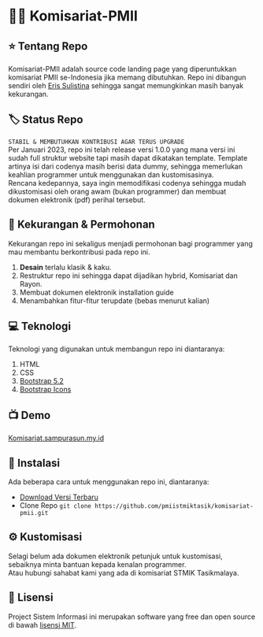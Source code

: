 # 💙💛 Komisariat-PMII

## ⭐ Tentang Repo

Komisariat-PMII adalah source code landing page yang diperuntukkan komisariat PMII se-Indonesia jika memang dibutuhkan. Repo ini dibangun sendiri oleh [Eris Sulistina](jutaimpian.github.io) sehingga sangat memungkinkan masih banyak kekurangan.

## 🏷️ Status Repo

`STABIL & MEMBUTUHKAN KONTRIBUSI AGAR TERUS UPGRADE`
<br>
Per Januari 2023, repo ini telah release versi 1.0.0 yang mana versi ini sudah full struktur website tapi masih dapat dikatakan template. Template artinya isi dari codenya masih berisi data dummy, sehingga memerlukan keahlian programmer untuk menggunakan dan kustomisasinya.
<br>
Rencana kedepannya, saya ingin memodifikasi codenya sehingga mudah dikustomisasi oleh orang awam (bukan programmer) dan membuat dokumen elektronik (pdf) perihal tersebut.

## 📜 Kekurangan & Permohonan

Kekurangan repo ini sekaligus menjadi permohonan bagi programmer yang mau membantu berkontribusi pada repo ini.

1. <strong>Desain</strong> terlalu klasik & kaku.
2. Restruktur repo ini sehingga dapat dijadikan hybrid, Komisariat dan Rayon.
3. Membuat dokumen elektronik installation guide
4. Menambahkan fitur-fitur terupdate (bebas menurut kalian)

## 💻 Teknologi

Teknologi yang digunakan untuk membangun repo ini diantaranya:

1. HTML
2. CSS
3. [Bootstrap 5.2](https://getbootstrap.com/)
4. [Bootstrap Icons](https://icons.getbootstrap.com/)

## 📺 Demo

[Komisariat.sampurasun.my.id](https://komisariat.sampurasun.my.id/)

## 🔧 Instalasi

Ada beberapa cara untuk menggunakan repo ini, diantaranya:

- [Download Versi Terbaru](https://github.com/pmiistmiktasik/komisariat-pmii/archive/v1.0.0.zip)
- Clone Repo `git clone https://github.com/pmiistmiktasik/komisariat-pmii.git`

## ⚙️ Kustomisasi

Selagi belum ada dokumen elektronik petunjuk untuk kustomisasi, sebaiknya minta bantuan kepada kenalan programmer.
<br>
Atau hubungi sahabat kami yang ada di komisariat STMIK Tasikmalaya.

## 📃 Lisensi

Project Sistem Informasi ini merupakan software yang free dan open source di bawah [lisensi MIT](LICENSE).
